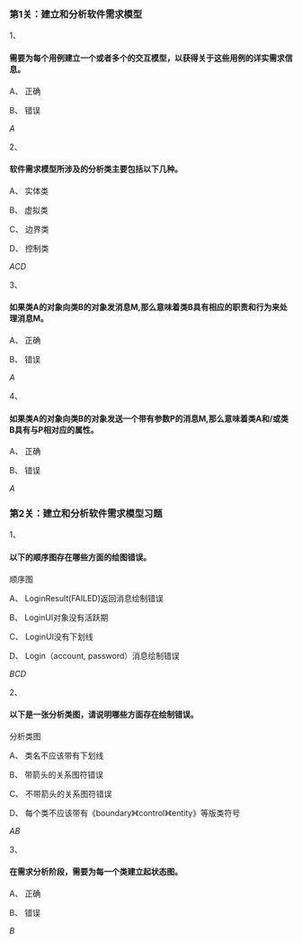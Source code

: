 ### 第1关：建立和分析软件需求模型

1、

#### 需要为每个用例建立一个或者多个的交互模型，以获得关于这些用例的详实需求信息。


A、
正确

B、
错误

*A*

2、

#### 软件需求模型所涉及的分析类主要包括以下几种。


A、
实体类


B、
虚拟类


C、
边界类

D、
控制类

*ACD*

3、

#### 如果类A的对象向类B的对象发消息M,那么意味着类B具有相应的职责和行为来处理消息M。


A、
正确

B、
错误

*A*

4、

#### 如果类A的对象向类B的对象发送一个带有参数P的消息M,那么意味着类A和/或类B具有与P相对应的属性。


A、
正确

B、
错误

*A*





### 第2关：建立和分析软件需求模型习题

1、

#### 以下的顺序图存在哪些方面的绘图错误。

 顺序图 

A、
LoginResult(FAILED)返回消息绘制错误


B、
LoginUI对象没有活跃期


C、
LoginUI没有下划线

D、
Login（account, password）消息绘制错误 

*BCD*

2、

#### 以下是一张分析类图，请说明哪些方面存在绘制错误。

 分析类图 


A、
类名不应该带有下划线


B、
带箭头的关系图符错误


C、
不带箭头的关系图符错误

D、
每个类不应该带有《boundary》《control》《entity》等版类符号

*AB*

3、

#### 在需求分析阶段，需要为每一个类建立起状态图。


A、
正确

B、
错误

*B*